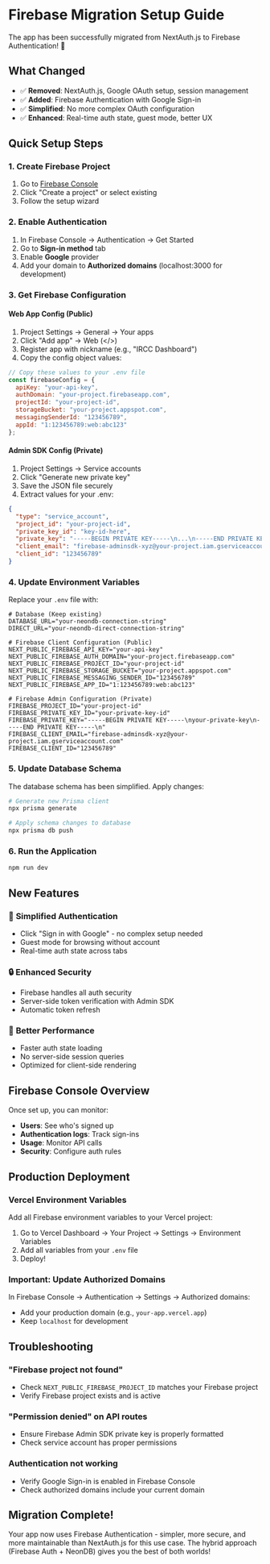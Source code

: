 # Firebase Migration Setup Guide

The app has been successfully migrated from NextAuth.js to Firebase Authentication! 🎉

## What Changed

- ✅ **Removed**: NextAuth.js, Google OAuth setup, session management
- ✅ **Added**: Firebase Authentication with Google Sign-in
- ✅ **Simplified**: No more complex OAuth configuration
- ✅ **Enhanced**: Real-time auth state, guest mode, better UX

## Quick Setup Steps

### 1. Create Firebase Project

1. Go to [Firebase Console](https://console.firebase.google.com)
2. Click "Create a project" or select existing
3. Follow the setup wizard

### 2. Enable Authentication

1. In Firebase Console → Authentication → Get Started
2. Go to **Sign-in method** tab
3. Enable **Google** provider
4. Add your domain to **Authorized domains** (localhost:3000 for development)

### 3. Get Firebase Configuration

#### Web App Config (Public)
1. Project Settings → General → Your apps
2. Click "Add app" → Web (</>) 
3. Register app with nickname (e.g., "IRCC Dashboard")
4. Copy the config object values:

```javascript
// Copy these values to your .env file
const firebaseConfig = {
  apiKey: "your-api-key",
  authDomain: "your-project.firebaseapp.com", 
  projectId: "your-project-id",
  storageBucket: "your-project.appspot.com",
  messagingSenderId: "123456789",
  appId: "1:123456789:web:abc123"
};
```

#### Admin SDK Config (Private)
1. Project Settings → Service accounts
2. Click "Generate new private key"
3. Save the JSON file securely
4. Extract values for your .env:

```json
{
  "type": "service_account",
  "project_id": "your-project-id",
  "private_key_id": "key-id-here", 
  "private_key": "-----BEGIN PRIVATE KEY-----\n...\n-----END PRIVATE KEY-----\n",
  "client_email": "firebase-adminsdk-xyz@your-project.iam.gserviceaccount.com",
  "client_id": "123456789"
}
```

### 4. Update Environment Variables

Replace your `.env` file with:

```env
# Database (Keep existing)
DATABASE_URL="your-neondb-connection-string"
DIRECT_URL="your-neondb-direct-connection-string"

# Firebase Client Configuration (Public)
NEXT_PUBLIC_FIREBASE_API_KEY="your-api-key"
NEXT_PUBLIC_FIREBASE_AUTH_DOMAIN="your-project.firebaseapp.com"
NEXT_PUBLIC_FIREBASE_PROJECT_ID="your-project-id"  
NEXT_PUBLIC_FIREBASE_STORAGE_BUCKET="your-project.appspot.com"
NEXT_PUBLIC_FIREBASE_MESSAGING_SENDER_ID="123456789"
NEXT_PUBLIC_FIREBASE_APP_ID="1:123456789:web:abc123"

# Firebase Admin Configuration (Private)
FIREBASE_PROJECT_ID="your-project-id"
FIREBASE_PRIVATE_KEY_ID="your-private-key-id"
FIREBASE_PRIVATE_KEY="-----BEGIN PRIVATE KEY-----\nyour-private-key\n-----END PRIVATE KEY-----\n"
FIREBASE_CLIENT_EMAIL="firebase-adminsdk-xyz@your-project.iam.gserviceaccount.com"
FIREBASE_CLIENT_ID="123456789"
```

### 5. Update Database Schema

The database schema has been simplified. Apply changes:

```bash
# Generate new Prisma client
npx prisma generate

# Apply schema changes to database
npx prisma db push
```

### 6. Run the Application

```bash
npm run dev
```

## New Features

### 🎯 **Simplified Authentication**
- Click "Sign in with Google" - no complex setup needed
- Guest mode for browsing without account
- Real-time auth state across tabs

### 🔒 **Enhanced Security**
- Firebase handles all auth security
- Server-side token verification with Admin SDK
- Automatic token refresh

### 🚀 **Better Performance**
- Faster auth state loading
- No server-side session queries
- Optimized for client-side rendering

## Firebase Console Overview

Once set up, you can monitor:
- **Users**: See who's signed up
- **Authentication logs**: Track sign-ins
- **Usage**: Monitor API calls
- **Security**: Configure auth rules

## Production Deployment

### Vercel Environment Variables

Add all Firebase environment variables to your Vercel project:

1. Go to Vercel Dashboard → Your Project → Settings → Environment Variables
2. Add all variables from your `.env` file
3. Deploy!

### Important: Update Authorized Domains

In Firebase Console → Authentication → Settings → Authorized domains:
- Add your production domain (e.g., `your-app.vercel.app`)
- Keep `localhost` for development

## Troubleshooting

### "Firebase project not found"
- Check `NEXT_PUBLIC_FIREBASE_PROJECT_ID` matches your Firebase project
- Verify Firebase project exists and is active

### "Permission denied" on API routes
- Ensure Firebase Admin SDK private key is properly formatted
- Check service account has proper permissions

### Authentication not working
- Verify Google Sign-in is enabled in Firebase Console
- Check authorized domains include your current domain

## Migration Complete! 

Your app now uses Firebase Authentication - simpler, more secure, and more maintainable than NextAuth.js for this use case. The hybrid approach (Firebase Auth + NeonDB) gives you the best of both worlds!